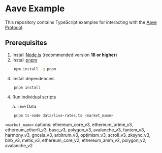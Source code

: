 # Aave Example

This repository contains TypeScript examples for interacting with the [Aave Protocol](https://aave.com).

## Prerequisites

1. Install [Node.js](https://nodejs.org/) (recommended version **18 or higher**)
2. Install [pnpm](https://pnpm.io/)

```sh
    npm install -g pnpm
```

3. Install dependencies

```sh
    pnpm install
```

4.  Run individual scripts

    a. Live Data

```sh
    pnpm ts-node data/live-rates.ts <market_name>
```

`<market_name>` options: ethereum_core_v3, ethereum_prime_v3, ethereum_etherfi_v3, base_v3, polygon_v3, avalanche_v3, fantom_v3, harmony_v3, gnosis_v3, arbitrum_v3, optimism_v3, scroll_v3, zksync_v3, bnb_v3, metis_v3, ethereum_core_v2, ethereum_amm_v2, polygon_v2, avalanche_v2
